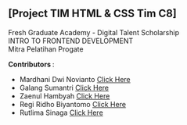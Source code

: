 ## [Project TIM HTML &amp; CSS Tim C8] <br>
Fresh Graduate Academy - Digital Talent Scholarship <br>
INTRO TO FRONTEND DEVELOPMENT <br>
Mitra Pelatihan Progate

<b> Contributors </b> : 
<ul>
  <li> Mardhani Dwi Novianto <a href="https://github.com/Mardhani2N"> Click Here </a></li>
  <li> Galang Sumantri <a href="https://github.com/galanksumantri"> Click Here </a></li>
  <li> Zaenul Hambyah <a href="https://github.com/zaenulhambyah"> Click Here </a></li>
  <li> Regi Ridho Biyantomo <a href="https://github.com/regibiy"> Click Here </a></li>
  <li> Rutlima Sinaga <a href="https://github.com/rutlima-sinaga"> Click Here </a></li>
</ul>
